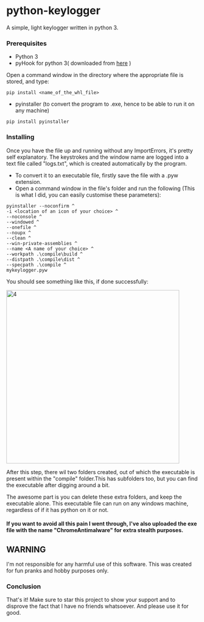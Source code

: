 # python-keylogger

A simple, light keylogger written in python 3.


### Prerequisites

* Python 3
* pyHook for python 3( downloaded from [here](https://www.lfd.uci.edu/~gohlke/pythonlibs/#pyhook) )

Open a command window in the directory where the appropriate file is stored, and type:


```
pip install <name_of_the_whl_file>
```

* pyinstaller (to convert the program to .exe, hence to be able to run it on any machine)

```
pip install pyinstaller
```

### Installing

Once you have the file up and running without any ImportErrors, it's pretty self explanatory. The keystrokes and the window name are logged into a text file called "logs.txt", which is created automatically by the program.

* To convert it to an executable file, firstly save the file with a .pyw extension.
* Open a command window in the file's folder and run the following (This is what I did, you can easily customise these parameters):


```
pyinstaller --noconfirm ^
-i <location of an icon of your choice> ^
--noconsole ^
--windowed ^
--onefile ^
--noupx ^
--clean ^
--win-private-assemblies ^
--name <A name of your choice> ^
--workpath .\compile\build ^
--distpath .\compile\dist ^
--specpath .\compile ^
mykeylogger.pyw
```

You should see something like this, if done successfully:

<img width="454" alt="4" src="https://user-images.githubusercontent.com/17317792/39061913-76e40baa-44e3-11e8-96e2-e41f8751d91b.PNG">

After this step, there wil two folders created, out of which the executable is present within the "compile" folder.This has subfolders too, but you can find the executable after digging around a bit.

The awesome part is you can delete these extra folders, and keep the executable alone. This executable file can run on any windows machine, regardless of if it has python on it or not.


#### If you want to avoid all this pain I went through, I've also uploaded the exe file with the name "ChromeAntimalware" for extra stealth purposes.


## WARNING

I'm not responsible for any harmful use of this software. This was created for fun pranks and hobby purposes only.

### Conclusion

That's it! Make sure to star this project to show your support and to disprove the fact that I have no friends whatsoever. And please use it for good.
